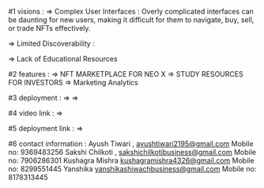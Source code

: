 #1 visions :
=> Complex User Interfaces : Overly complicated interfaces can be daunting for new users, making it difficult for them to navigate, buy, sell, or trade NFTs effectively.

=> Limited Discoverability :

=> Lack of Educational Resources

#2 features :
=> NFT MARKETPLACE FOR NEO X
=> STUDY RESOURCES FOR INVESTORS
=> Marketing Analytics

#3 deployment :
=> 
=>

#4 video link :
=>

#5 deployment link :
=>

#6 contact information :
Ayush Tiwari , ayushtiwari2195@gmail.com
Mobile no: 9369483256
Sakshi Chilkoti , sakshichilkotibusiness@gmail.com
Mobile no: 7906286301
Kushagra Mishra  kushagramishra4326@gmail.com 
Mobile no: 8299551445
Yanshika yanshikashiwachbusiness@gmail.com 
Mobile no: 8178313445